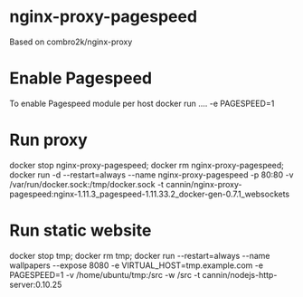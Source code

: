 # nginx-proxy-pagespeed

Based on combro2k/nginx-proxy

# Enable Pagespeed
To enable Pagespeed module per host
docker run .... -e PAGESPEED=1

# Run proxy
docker stop nginx-proxy-pagespeed; docker rm nginx-proxy-pagespeed; docker run -d --restart=always --name nginx-proxy-pagespeed -p 80:80 -v /var/run/docker.sock:/tmp/docker.sock -t cannin/nginx-proxy-pagespeed:nginx-1.11.3_pagespeed-1.11.33.2_docker-gen-0.7.1_websockets

# Run static website
docker stop tmp; docker rm tmp; docker run --restart=always --name wallpapers --expose 8080 -e VIRTUAL_HOST=tmp.example.com -e PAGESPEED=1 -v /home/ubuntu/tmp:/src -w /src -t cannin/nodejs-http-server:0.10.25
